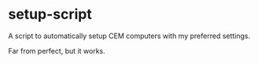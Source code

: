 # setup-script
A script to automatically setup CEM computers with my preferred settings.

Far from perfect, but it works.
